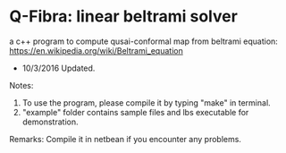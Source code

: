 
# Q-Fibra: linear beltrami solver 
a c++ program to compute qusai-conformal map from beltrami equation: https://en.wikipedia.org/wiki/Beltrami_equation
- 10/3/2016 Updated.

Notes:
1. To use the program, please compile it by typing "make" in terminal.
2. "example" folder contains sample files and lbs executable for demonstration.

Remarks:
Compile it in netbean if you encounter any problems.
